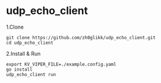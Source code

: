 # udp_echo_client

1.Clone
```
git clone https://github.com/zh0glikk/udp_echo_client.git
cd udp_echo_client
```

2.Install & Run
```
export KV_VIPER_FILE=./example.config.yaml
go install
udp_echo_client run
```
